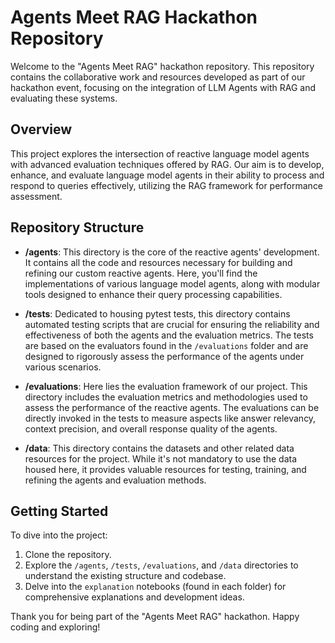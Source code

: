 # Agents Meet RAG Hackathon Repository

Welcome to the "Agents Meet RAG" hackathon repository. This repository contains the collaborative work and resources developed as part of our hackathon event, focusing on the integration of LLM Agents with RAG and evaluating these systems.

## Overview

This project explores the intersection of reactive language model agents with advanced evaluation techniques offered by RAG. Our aim is to develop, enhance, and evaluate language model agents in their ability to process and respond to queries effectively, utilizing the RAG framework for performance assessment.

## Repository Structure

- **/agents**: This directory is the core of the reactive agents' development. It contains all the code and resources necessary for building and refining our custom reactive agents. Here, you'll find the implementations of various language model agents, along with modular tools designed to enhance their query processing capabilities.

- **/tests**: Dedicated to housing pytest tests, this directory contains automated testing scripts that are crucial for ensuring the reliability and effectiveness of both the agents and the evaluation metrics. The tests are based on the evaluators found in the `/evaluations` folder and are designed to rigorously assess the performance of the agents under various scenarios.

- **/evaluations**: Here lies the evaluation framework of our project. This directory includes the evaluation metrics and methodologies used to assess the performance of the reactive agents. The evaluations can be directly invoked in the tests to measure aspects like answer relevancy, context precision, and overall response quality of the agents.

- **/data**: This directory contains the datasets and other related data resources for the project. While it's not mandatory to use the data housed here, it provides valuable resources for testing, training, and refining the agents and evaluation methods.

## Getting Started

To dive into the project:

1. Clone the repository.
2. Explore the `/agents`, `/tests`, `/evaluations`, and `/data` directories to understand the existing structure and codebase.
3. Delve into the `explanation` notebooks (found in each folder) for comprehensive explanations and development ideas.

Thank you for being part of the "Agents Meet RAG" hackathon. Happy coding and exploring!
